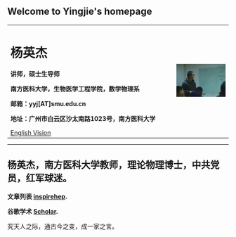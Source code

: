 ## Welcome to Yingjie's homepage

<div>
<table border="0">
  <tr>
    <td>
      <h1>杨英杰</h1>
      <p><b>讲师，硕士生导师</b></p>
      <p><b>南方医科大学，生物医学工程学院，数学物理系</b></p>
      <p><b>邮箱：yyj[AT]smu.edu.cn</b></p>
      <p><b>地址：广州市白云区沙太南路1023号，南方医科大学</b></p>
      <a href="/index.html">English Vision</a>
    </td>
    <td width="25%">
      <img src="/yyj.jpg" width="100%">
    </td>
  </tr>
</table>
</div>

---
杨英杰，南方医科大学教师，理论物理博士，中共党员，红军球迷。
---

**文章列表 [inspirehep](https://inspirehep.net/authors/1804682?ui-citation-summary=true).**

**谷歌学术 [Scholar](https://scholar.google.com/citations?hl=en&user=y8i38QsAAAAJ).**


究天人之际，通古今之变，成一家之言。
